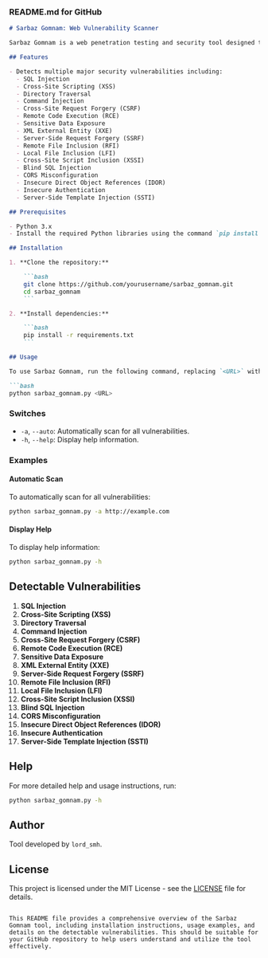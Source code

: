### README.md for GitHub

 

```markdown
# Sarbaz Gomnam: Web Vulnerability Scanner

Sarbaz Gomnam is a web penetration testing and security tool designed to detect common vulnerabilities in websites. This tool can identify several critical security flaws, making it a valuable resource for both novice and professional penetration testers.

## Features

- Detects multiple major security vulnerabilities including:
  - SQL Injection
  - Cross-Site Scripting (XSS)
  - Directory Traversal
  - Command Injection
  - Cross-Site Request Forgery (CSRF)
  - Remote Code Execution (RCE)
  - Sensitive Data Exposure
  - XML External Entity (XXE)
  - Server-Side Request Forgery (SSRF)
  - Remote File Inclusion (RFI)
  - Local File Inclusion (LFI)
  - Cross-Site Script Inclusion (XSSI)
  - Blind SQL Injection
  - CORS Misconfiguration
  - Insecure Direct Object References (IDOR)
  - Insecure Authentication
  - Server-Side Template Injection (SSTI)

## Prerequisites

- Python 3.x
- Install the required Python libraries using the command `pip install -r requirements.txt`

## Installation

1. **Clone the repository:**

    ```bash
    git clone https://github.com/yourusername/sarbaz_gomnam.git
    cd sarbaz_gomnam
    ```

2. **Install dependencies:**

    ```bash
    pip install -r requirements.txt
    ```

## Usage

To use Sarbaz Gomnam, run the following command, replacing `<URL>` with the target website URL:

```bash
python sarbaz_gomnam.py <URL>
```

### Switches

- `-a`, `--auto`: Automatically scan for all vulnerabilities.
- `-h`, `--help`: Display help information.

### Examples

#### Automatic Scan

To automatically scan for all vulnerabilities:

```bash
python sarbaz_gomnam.py -a http://example.com
```

#### Display Help

To display help information:

```bash
python sarbaz_gomnam.py -h
```

## Detectable Vulnerabilities

1. **SQL Injection**
2. **Cross-Site Scripting (XSS)**
3. **Directory Traversal**
4. **Command Injection**
5. **Cross-Site Request Forgery (CSRF)**
6. **Remote Code Execution (RCE)**
7. **Sensitive Data Exposure**
8. **XML External Entity (XXE)**
9. **Server-Side Request Forgery (SSRF)**
10. **Remote File Inclusion (RFI)**
11. **Local File Inclusion (LFI)**
12. **Cross-Site Script Inclusion (XSSI)**
13. **Blind SQL Injection**
14. **CORS Misconfiguration**
15. **Insecure Direct Object References (IDOR)**
16. **Insecure Authentication**
17. **Server-Side Template Injection (SSTI)**

## Help

For more detailed help and usage instructions, run:

```bash
python sarbaz_gomnam.py -h
```

## Author

Tool developed by `lord_smh`.

## License

This project is licensed under the MIT License - see the [LICENSE](LICENSE) file for details.
```

This README file provides a comprehensive overview of the Sarbaz Gomnam tool, including installation instructions, usage examples, and details on the detectable vulnerabilities. This should be suitable for your GitHub repository to help users understand and utilize the tool effectively.



